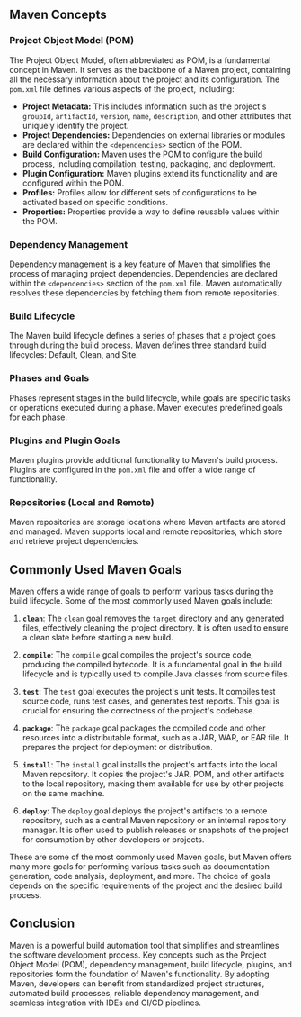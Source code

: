 ## Maven Concepts

### Project Object Model (POM)

The Project Object Model, often abbreviated as POM, is a fundamental concept in Maven. It serves as the backbone of a Maven project, containing all the necessary information about the project and its configuration. The `pom.xml` file defines various aspects of the project, including:

- **Project Metadata:** This includes information such as the project's `groupId`, `artifactId`, `version`, `name`, `description`, and other attributes that uniquely identify the project.
- **Project Dependencies:** Dependencies on external libraries or modules are declared within the `<dependencies>` section of the POM.
- **Build Configuration:** Maven uses the POM to configure the build process, including compilation, testing, packaging, and deployment.
- **Plugin Configuration:** Maven plugins extend its functionality and are configured within the POM.
- **Profiles:** Profiles allow for different sets of configurations to be activated based on specific conditions.
- **Properties:** Properties provide a way to define reusable values within the POM.

### Dependency Management

Dependency management is a key feature of Maven that simplifies the process of managing project dependencies. Dependencies are declared within the `<dependencies>` section of the `pom.xml` file. Maven automatically resolves these dependencies by fetching them from remote repositories.

### Build Lifecycle

The Maven build lifecycle defines a series of phases that a project goes through during the build process. Maven defines three standard build lifecycles: Default, Clean, and Site.

### Phases and Goals

Phases represent stages in the build lifecycle, while goals are specific tasks or operations executed during a phase. Maven executes predefined goals for each phase.

### Plugins and Plugin Goals

Maven plugins provide additional functionality to Maven's build process. Plugins are configured in the `pom.xml` file and offer a wide range of functionality.

### Repositories (Local and Remote)

Maven repositories are storage locations where Maven artifacts are stored and managed. Maven supports local and remote repositories, which store and retrieve project dependencies.




## Commonly Used Maven Goals

Maven offers a wide range of goals to perform various tasks during the build lifecycle. Some of the most commonly used Maven goals include:

1. **`clean`**: The `clean` goal removes the `target` directory and any generated files, effectively cleaning the project directory. It is often used to ensure a clean slate before starting a new build.

2. **`compile`**: The `compile` goal compiles the project's source code, producing the compiled bytecode. It is a fundamental goal in the build lifecycle and is typically used to compile Java classes from source files.

3. **`test`**: The `test` goal executes the project's unit tests. It compiles test source code, runs test cases, and generates test reports. This goal is crucial for ensuring the correctness of the project's codebase.

4. **`package`**: The `package` goal packages the compiled code and other resources into a distributable format, such as a JAR, WAR, or EAR file. It prepares the project for deployment or distribution.

5. **`install`**: The `install` goal installs the project's artifacts into the local Maven repository. It copies the project's JAR, POM, and other artifacts to the local repository, making them available for use by other projects on the same machine.

6. **`deploy`**: The `deploy` goal deploys the project's artifacts to a remote repository, such as a central Maven repository or an internal repository manager. It is often used to publish releases or snapshots of the project for consumption by other developers or projects.

These are some of the most commonly used Maven goals, but Maven offers many more goals for performing various tasks such as documentation generation, code analysis, deployment, and more. The choice of goals depends on the specific requirements of the project and the desired build process.


## Conclusion

Maven is a powerful build automation tool that simplifies and streamlines the software development process. Key concepts such as the Project Object Model (POM), dependency management, build lifecycle, plugins, and repositories form the foundation of Maven's functionality. By adopting Maven, developers can benefit from standardized project structures, automated build processes, reliable dependency management, and seamless integration with IDEs and CI/CD pipelines.